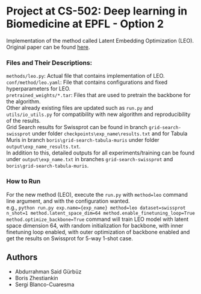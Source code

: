 # Project at CS-502: Deep learning in Biomedicine at EPFL - Option 2
Implementation of the method called Latent Embedding Optimization (LEO). Original paper can be found [here](https://arxiv.org/abs/1807.05960).

### Files and Their Descriptions:
`methods/leo.py`: Actual file that contains implementation of LEO. \
`conf/method/leo.yaml`: File that contains configurations and fixed hyperparameters for LEO. \
`pretrained_weights/*.tar`: Files that are used to pretrain the backbone for the algorithm. \
Other already existing files are updated such as `run.py` and `utils/io_utils.py` for compatibility with new algorithm and reproducibility of the results. \
Grid Search results for Swissprot can be found in branch `grid-search-swissprot` under folder `checkpoints\exp_name\results.txt` and for Tabula Muris in branch `boris\grid-search-tabula-muris` under folder `output\exp_name_results.txt`. \
In addition to this, detailed outputs for all experiments/training can be found under `output\exp_name.txt` in branches `grid-search-swissprot` and `boris\grid-search-tabula-muris`.

### How to Run
For the new method (LEO), execute the `run.py` with `method=leo` command line argument, and with the configuration wanted. \
e.g., `python run.py exp.name={exp_name} method=leo dataset=swissprot n_shot=1 method.latent_space_dim=64 method.enable_finetuning_loop=True method.optimize_backbone=True` command will train LEO model with latent space dimension 64, with random initialization for backbone, with inner finetuning loop enabled, with outer optimization of backbone enabled and get the results on Swissprot for 5-way 1-shot case. 




## Authors
- Abdurrahman Said Gürbüz
- Boris Zhestiankin
- Sergi Blanco-Cuaresma
